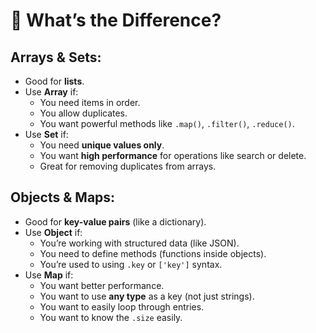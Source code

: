 # 🔑 What’s the Difference?

## Arrays & Sets:

- Good for **lists**.
- Use **Array** if:
  - You need items in order.
  - You allow duplicates.
  - You want powerful methods like `.map()`, `.filter()`, `.reduce()`.
- Use **Set** if:
  - You need **unique values only**.
  - You want **high performance** for operations like search or delete.
  - Great for removing duplicates from arrays.

## Objects & Maps:

- Good for **key-value pairs** (like a dictionary).
- Use **Object** if:
  - You’re working with structured data (like JSON).
  - You need to define methods (functions inside objects).
  - You’re used to using `.key` or `['key']` syntax.
- Use **Map** if:
  - You want better performance.
  - You want to use **any type** as a key (not just strings).
  - You want to easily loop through entries.
  - You want to know the `.size` easily.
